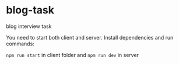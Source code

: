# blog-task
blog interview task

You need to start both client and server.
Install dependencies and run commands:

```npm run start```
in client folder and
```npm run dev```
in server